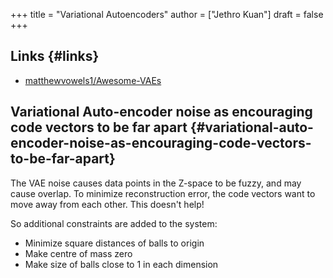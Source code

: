 +++
title = "Variational Autoencoders"
author = ["Jethro Kuan"]
draft = false
+++

## Links {#links}

- [matthewvowels1/Awesome-VAEs](https://github.com/matthewvowels1/Awesome-VAEs)

## Variational Auto-encoder noise as encouraging code vectors to be far apart {#variational-auto-encoder-noise-as-encouraging-code-vectors-to-be-far-apart}

The VAE noise causes data points in the Z-space to be fuzzy, and may cause overlap. To minimize reconstruction error, the code vectors want to move away from each other. This doesn't help!

So additional constraints are added to the system:

- Minimize square distances of balls to origin
- Make centre of mass zero
- Make size of balls close to 1 in each dimension
